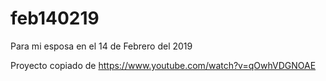 # feb140219
Para mi esposa en el 14 de Febrero del 2019

Proyecto copiado de https://www.youtube.com/watch?v=qOwhVDGNOAE
